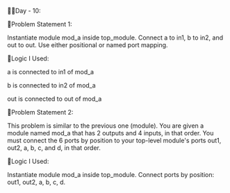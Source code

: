 👩‍💻Day - 10:

📌Problem Statement 1:

Instantiate module mod_a inside top_module.
Connect a to in1, b to in2, and out to out.
Use either positional or named port mapping.

🧠Logic I Used:

a is connected to in1 of mod_a

b is connected to in2 of mod_a

out is connected to out of mod_a

📌Problem Statement 2:

This problem is similar to the previous one (module). You are given a module named mod_a that has 2 outputs and 4 inputs, in that order.
You must connect the 6 ports by position to your top-level module's ports out1, out2, a, b, c, and d, in that order.

🧠Logic I Used:

Instantiate module mod_a inside top_module.
Connect ports by position: out1, out2, a, b, c, d.
